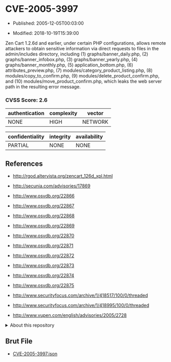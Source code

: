# CVE-2005-3997

- Published: 2005-12-05T00:03:00

- Modified: 2018-10-19T15:39:00

Zen Cart 1.2.6d and earlier, under certain PHP configurations, allows remote attackers to obtain sensitive information via direct requests to files in the admin/includes directory, including (1) graphs/banner_daily.php, (2) graphs/banner_infobox.php, (3) graphs/banner_yearly.php, (4) graphs/banner_monthly.php, (5) application_bottom.php, (6) attributes_preview.php, (7) modules/category_product_listing.php, (8) modules/copy_to_confirm.php, (9) modules/delete_product_confirm.php, and (10) modules/move_product_confirm.php, which leaks the web server path in the resulting error message.

### CVSS Score: **2.6**

| authentication | complexity | vector |
| --- | --- | --- |
| NONE | HIGH | NETWORK |

| confidentiality | integrity | availability |
| --- | --- | --- |
| PARTIAL | NONE | NONE |

## References

* http://rgod.altervista.org/zencart_126d_xpl.html

* http://secunia.com/advisories/17869

* http://www.osvdb.org/22866

* http://www.osvdb.org/22867

* http://www.osvdb.org/22868

* http://www.osvdb.org/22869

* http://www.osvdb.org/22870

* http://www.osvdb.org/22871

* http://www.osvdb.org/22872

* http://www.osvdb.org/22873

* http://www.osvdb.org/22874

* http://www.osvdb.org/22875

* http://www.securityfocus.com/archive/1/418517/100/0/threaded

* http://www.securityfocus.com/archive/1/418995/100/0/threaded

* http://www.vupen.com/english/advisories/2005/2728

<details>
<summary>About this repository</summary> 

  This repository is part of the project [Live Hack CVE](https://github.com/Live-Hack-CVE). Main website can be found [www.live-hack.org](https://www.live-hack.org) 
  
  Made by [Sn0wAlice](https://github.com/Sn0wAlice) for the people that care about security and need to have a feed of the latest CVEs. Hope you enjoy it, don't forget to star the repo and follow me on [Twitter](https://twitter.com/Sn0wAlice) and [Github](https://github.com/Sn0wAlice). And that is my [personnal website](https://www.alice-snow.me/)

  - [Home Page](https://github.com/Live-Hack-CVE)
  - [Framework](https://github.com/Live-Hack-CVE/cve-framework)
  - [CVE database](https://github.com/Live-Hack-CVE/full_database)
  - [Changelog](https://github.com/Live-Hack-CVE/Changelog)
</details>

## Brut File

* [CVE-2005-3997.json](https://raw.githubusercontent.com/Live-Hack-CVE/full_database/main/cves/2005/CVE-2005-3997.json)


